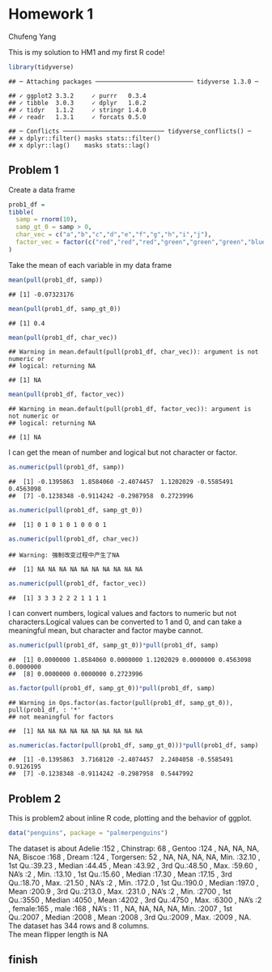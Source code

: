 Homework 1
================
Chufeng Yang

This is my solution to HM1 and my first R code\!

``` r
library(tidyverse)
```

    ## ─ Attaching packages ─────────────────────────── tidyverse 1.3.0 ─

    ## ✓ ggplot2 3.3.2     ✓ purrr   0.3.4
    ## ✓ tibble  3.0.3     ✓ dplyr   1.0.2
    ## ✓ tidyr   1.1.2     ✓ stringr 1.4.0
    ## ✓ readr   1.3.1     ✓ forcats 0.5.0

    ## ─ Conflicts ──────────────────────────── tidyverse_conflicts() ─
    ## x dplyr::filter() masks stats::filter()
    ## x dplyr::lag()    masks stats::lag()

## Problem 1

Create a data frame

``` r
prob1_df =
tibble(
  samp = rnorm(10),
  samp_gt_0 = samp > 0,
  char_vec = c("a","b","c","d","e","f","g","h","i","j"),
  factor_vec = factor(c("red","red","red","green","green","green","blue","blue","blue","blue"))
)
```

Take the mean of each variable in my data frame

``` r
mean(pull(prob1_df, samp))
```

    ## [1] -0.07323176

``` r
mean(pull(prob1_df, samp_gt_0))
```

    ## [1] 0.4

``` r
mean(pull(prob1_df, char_vec))
```

    ## Warning in mean.default(pull(prob1_df, char_vec)): argument is not numeric or
    ## logical: returning NA

    ## [1] NA

``` r
mean(pull(prob1_df, factor_vec))
```

    ## Warning in mean.default(pull(prob1_df, factor_vec)): argument is not numeric or
    ## logical: returning NA

    ## [1] NA

I can get the mean of number and logical but not character or factor.

``` r
as.numeric(pull(prob1_df, samp))
```

    ##  [1] -0.1395863  1.8584060 -2.4074457  1.1202029 -0.5585491  0.4563098
    ##  [7] -0.1238348 -0.9114242 -0.2987958  0.2723996

``` r
as.numeric(pull(prob1_df, samp_gt_0))
```

    ##  [1] 0 1 0 1 0 1 0 0 0 1

``` r
as.numeric(pull(prob1_df, char_vec))
```

    ## Warning: 强制改变过程中产生了NA

    ##  [1] NA NA NA NA NA NA NA NA NA NA

``` r
as.numeric(pull(prob1_df, factor_vec))
```

    ##  [1] 3 3 3 2 2 2 1 1 1 1

I can convert numbers, logical values and factors to numeric but not
characters.Logical values can be converted to 1 and 0, and can take a
meaningful mean, but character and factor maybe cannot.

``` r
as.numeric(pull(prob1_df, samp_gt_0))*pull(prob1_df, samp)
```

    ##  [1] 0.0000000 1.8584060 0.0000000 1.1202029 0.0000000 0.4563098 0.0000000
    ##  [8] 0.0000000 0.0000000 0.2723996

``` r
as.factor(pull(prob1_df, samp_gt_0))*pull(prob1_df, samp)
```

    ## Warning in Ops.factor(as.factor(pull(prob1_df, samp_gt_0)), pull(prob1_df, : '*'
    ## not meaningful for factors

    ##  [1] NA NA NA NA NA NA NA NA NA NA

``` r
as.numeric(as.factor(pull(prob1_df, samp_gt_0)))*pull(prob1_df, samp)
```

    ##  [1] -0.1395863  3.7168120 -2.4074457  2.2404058 -0.5585491  0.9126195
    ##  [7] -0.1238348 -0.9114242 -0.2987958  0.5447992

## Problem 2

This is problem2 about inline R code, plotting and the behavior of
ggplot.

``` r
data("penguins", package = "palmerpenguins")
```

The dataset is about Adelie :152 , Chinstrap: 68 , Gentoo :124 , NA, NA,
NA, NA, Biscoe :168 , Dream :124 , Torgersen: 52 , NA, NA, NA, NA, Min.
:32.10 , 1st Qu.:39.23 , Median :44.45 , Mean :43.92 , 3rd Qu.:48.50 ,
Max. :59.60 , NA’s :2 , Min. :13.10 , 1st Qu.:15.60 , Median :17.30 ,
Mean :17.15 , 3rd Qu.:18.70 , Max. :21.50 , NA’s :2 , Min. :172.0 , 1st
Qu.:190.0 , Median :197.0 , Mean :200.9 , 3rd Qu.:213.0 , Max. :231.0 ,
NA’s :2 , Min. :2700 , 1st Qu.:3550 , Median :4050 , Mean :4202 , 3rd
Qu.:4750 , Max. :6300 , NA’s :2 , female:165 , male :168 , NA’s : 11 ,
NA, NA, NA, NA, Min. :2007 , 1st Qu.:2007 , Median :2008 , Mean :2008 ,
3rd Qu.:2009 , Max. :2009 , NA.  
The dataset has 344 rows and 8 columns.  
The mean flipper length is NA

## finish
